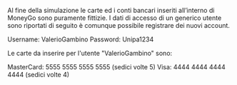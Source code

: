 Al fine della simulazione le carte ed i conti bancari inseriti all’interno di MoneyGo sono puramente fittizie.
I dati di accesso di un generico utente sono riportati di seguito è comunque possibile registrare dei nuovi account.

Username: ValerioGambino
Password: Unipa1234

Le carte da inserire per l'utente "ValerioGambino" sono:


MasterCard: 5555 5555 5555 5555 (sedici volte 5)
Visa: 4444 4444 4444 4444 (sedici volte 4)

